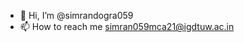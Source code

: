 - 👋 Hi, I’m @simrandogra059
- 📫 How to reach me simran059mca21@igdtuw.ac.in

<!---
simrandogra059/simrandogra059 is a ✨ special ✨ repository because its `README.md` (this file) appears on your GitHub profile.
You can click the Preview link to take a look at your changes.
--->
